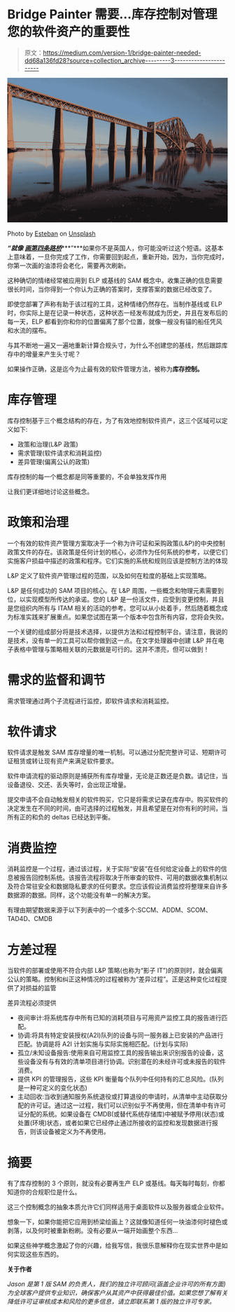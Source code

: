 # Bridge Painter 需要…库存控制对管理您的软件资产的重要性

> 原文：<https://medium.com/version-1/bridge-painter-needed-dd68a136fd28?source=collection_archive---------3----------------------->

![](img/57a94ed88cd0c0efbedb0447598b2cf1.png)

Photo by [Esteban](https://unsplash.com/@estebanelblanco?utm_source=medium&utm_medium=referral) on [Unsplash](https://unsplash.com?utm_source=medium&utm_medium=referral)

***“就像*** [***画第四条路桥***](https://www.theforthbridges.org/forth-bridge/history/restoration/)***”***如果你不是英国人，你可能没听过这个短语。这基本上意味着，一旦你完成了工作，你需要回到起点，重新开始，因为，当你完成时，你第一次画的油漆将会老化，需要再次刷新。

这种确切的情绪经常被应用到 ELP 或基线的 SAM 概念中。收集正确的信息需要很长时间，当你得到一个你认为正确的答案时，支撑答案的数据已经改变了。

即使您部署了声称有助于该过程的工具，这种情绪仍然存在。当制作基线或 ELP 时，你实际上是在记录一种状态，这种状态一经发布就成为历史，并且在发布后的每一天，ELP 都看到你和你的位置偏离了那个位置，就像一艘没有锚的船任凭风和水流的摆布。

与其不断地一遍又一遍地重新计算合规头寸，为什么不创建您的基线，然后跟踪库存中的增量来产生头寸呢？

如果操作正确，这是迄今为止最有效的软件管理方法，被称为**库存控制。**

# 库存管理

库存控制基于三个概念结构的存在，为了有效地控制软件资产，这三个区域可以定义如下:

*   政策和治理(L&P 政策)
*   需求管理(软件请求和消耗监控)
*   差异管理(偏离公认的政策)

库存控制的每一个概念都是同等重要的，不会单独发挥作用

让我们更详细地讨论这些概念。

# 政策和治理

一个有效的软件资产管理方案取决于一个称为许可证和采购政策(L&P)的中央控制政策文件的存在。该政策是任何计划的核心，必须作为任何系统的参考，以便它们实施客户损益中描述的政策和程序。它们实施的系统和规则应该是控制方法的体现

L&P 定义了软件资产管理过程的范围，以及如何在粒度的基础上实现策略。

L&P 是任何成功的 SAM 项目的核心。在 L&P 周围，一些概念和物理元素需要到位，以实现模型所传达的承诺。您的 L&P 是一份活文件，应受到变更控制，并且是您组织内所有与 ITAM 相关的活动的参考。您可以从小处着手，然后随着概念成为标准实践来扩展重点。如果您试图在第一个版本中包含所有内容，您将会失败。

一个关键的组成部分将是技术选择，以提供方法和过程控制平台。请注意，我说的是技术，没有单一的工具可以帮你做到这一点。在文字处理器中创建 L&P 并在电子表格中管理与策略相关联的元数据是可行的。这并不漂亮，但可以做到！

# 需求的监督和调节

需求管理通过两个子流程进行监控，即软件请求和消耗监控。

# 软件请求

软件请求是触发 SAM 库存增量的唯一机制。可以通过分配完整许可证、短期许可证租赁或转让现有资产来满足软件要求。

软件申请流程的驱动原则是捕获所有库存增量，无论是正数还是负数。请记住，当设备退役、交还、丢失等时，会出现正增量。

提交申请不会自动触发相关的软件购买，它只是将需求记录在库存中。购买软件的决定发生在不同的时间，由可选择的过程触发，并且希望是在对你有利的时间，当所有正的和负的 deltas 已经达到平衡。

# 消费监控

消耗监控是一个过程，通过该过程，关于实际“安装”在任何给定设备上的软件的信息被报告回控制系统。该报告流程将取决于所审查的软件、可用的数据收集机制以及符合常驻安全和数据隐私要求的任何要求。您应该假设消费监控将整理来自许多数据源的数据。同样，这个功能没有单一的解决方案。

有理由期望数据来源于以下列表中的一个或多个:SCCM、ADDM、SCOM、TAD4D、CMDB

# 方差过程

当软件的部署或使用不符合内部 L&P 策略(也称为“影子 IT”)的原则时，就会偏离公认的策略。控制和纠正这种情况的过程被称为“差异过程”。正是这种变化过程提供了对损益的监管

差异流程必须提供

*   夜间审计:将系统库存中所有已知的消耗项目与可用资产监控工具的报告进行匹配。
*   协调:将具有特定安装授权(A2I)队列的设备与同一服务器上已安装的产品进行匹配。协调是将 A2I 计划实施与实际实施相匹配。(计划与实际)
*   孤立/未知设备报告:使用来自可用监控工具的报告输出来识别报告的设备，这些设备没有与有效的清单项目进行协调。识别潜在的未经许可或未报告的软件消费。
*   提供 KPI 的管理报告，这些 KPI 衡量每个队列中任何持有的汇总风险。(队列是一种可定义的变化状态)
*   主动回收:当收到通知服务系统退役或打算退役的申请时，从清单中主动获取分配的许可证。通过这一过程，我们可以识别似乎不再使用，但在清单中有许可证分配的系统。如果设备在 CMDB(或替代系统存储库)中被赋予停用(状态)或处置(环境)状态，或者如果它已经停止通过所接收的监控和发现数据进行报告，则该设备被定义为不再使用。

# 摘要

有了库存控制的 3 个原则，就没有必要再生产 ELP 或基线。每天每时每刻，你都知道你的合规职位是什么。

这三个控制概念的抽象本质允许它们同样适用于桌面软件以及服务器或企业软件。

想象一下，如果你能把它应用到桥梁绘画上？这就像知道任何一块油漆何时褪色或剥落，以及何时被重新粉刷。没有必要从一端开始画整个东西...

如果这些神学概念激起了你的兴趣，给我写信，我很乐意解释你在现实世界中是如何实现这些东西的。

**关于作者**

*Jason 是第 1 版 SAM 的负责人，我们的独立许可顾问(涵盖企业许可的所有方面)为全球客户提供专业知识，确保客户从其资产中获得最佳价值。如果您想了解有关降低许可证审核成本和风险的更多信息，请立即联系第 1 版的独立许可专家。*